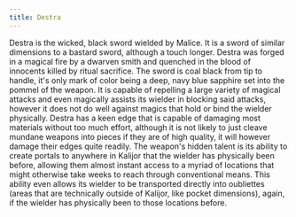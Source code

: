 ```yaml
---
title: Destra
---
```


Destra is the wicked, black sword wielded by Malice. It is a sword of similar
dimensions to a bastard sword, although a touch longer. Destra was forged in a
magical fire by a dwarven smith and quenched in the blood of innocents killed by
ritual sacrifice. The sword is coal black from tip to handle, it's only mark of
color being a deep, navy blue sapphire set into the pommel of the weapon. It is
capable of repelling a large variety of magical attacks and even magically
assists its wielder in blocking said attacks, however it does not do well
against magics that hold or bind the wielder physically. Destra has a keen edge
that is capable of damaging most materials without too much effort, although it
is not likely to just cleave mundane weapons into pieces if they are of high
quality, it will however damage their edges quite readily. The weapon's hidden
talent is its ability to create portals to anywhere in Kalijor that the wielder
has physically been before, allowing them almost instant access to a myriad of
locations that might otherwise take weeks to reach through conventional means.
This ability even allows its wielder to be transported directly into oubliettes
(areas that are technically outside of Kalijor, like pocket dimensions), again,
if the wielder has physically been to those locations before.

